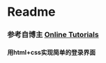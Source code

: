 # Readme
### 参考自博主 [Online Tutorials](https://www.youtube.com/watch?v=UJvL4i6UPbY&t=559s)


#### 用html+css实现简单的登录界面
